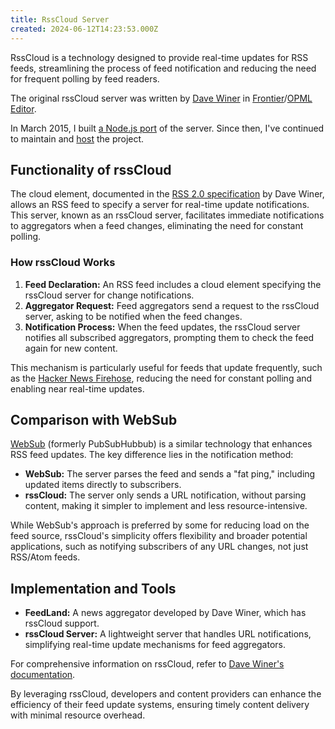 ```yaml
---
title: RssCloud Server
created: 2024-06-12T14:23:53.000Z
---
```

RssCloud is a technology designed to provide real-time updates for RSS feeds, streamlining the process of feed notification and reducing the need for frequent polling by feed readers.

The original rssCloud server was written by [Dave Winer](https://davewiner.com/) in [Frontier](https://en.wikipedia.org/wiki/UserLand_Software#Frontier)/[OPML Editor](https://home.opml.org/).

In March 2015, I built [a Node.js port](https://github.com/rsscloud/rsscloud-server) of the server. Since then, I've continued to maintain and [host](https://rpc.rsscloud.io/) the project.

## Functionality of rssCloud

The cloud element, documented in the [RSS 2.0 specification](https://cyber.harvard.edu/rss/rss.html#ltcloudgtSubelementOfLtchannelgt) by Dave Winer, allows an RSS feed to specify a server for real-time update notifications. This server, known as an rssCloud server, facilitates immediate notifications to aggregators when a feed changes, eliminating the need for constant polling.

### How rssCloud Works

1. **Feed Declaration:** An RSS feed includes a cloud element specifying the rssCloud server for change notifications.
2. **Aggregator Request:** Feed aggregators send a request to the rssCloud server, asking to be notified when the feed changes.
3. **Notification Process:** When the feed updates, the rssCloud server notifies all subscribed aggregators, prompting them to check the feed again for new content.

This mechanism is particularly useful for feeds that update frequently, such as the [Hacker News Firehose](http://hn.geekity.com/), reducing the need for constant polling and enabling near real-time updates.

## Comparison with WebSub

[WebSub](https://en.wikipedia.org/wiki/WebSub) (formerly PubSubHubbub) is a similar technology that enhances RSS feed updates. The key difference lies in the notification method:

- **WebSub:** The server parses the feed and sends a "fat ping," including updated items directly to subscribers.
- **rssCloud:** The server only sends a URL notification, without parsing content, making it simpler to implement and less resource-intensive.

While WebSub's approach is preferred by some for reducing load on the feed source, rssCloud's simplicity offers flexibility and broader potential applications, such as notifying subscribers of any URL changes, not just RSS/Atom feeds.

## Implementation and Tools

- **FeedLand:** A news aggregator developed by Dave Winer, which has rssCloud support.
- **rssCloud Server:** A lightweight server that handles URL notifications, simplifying real-time update mechanisms for feed aggregators.

For comprehensive information on rssCloud, refer to [Dave Winer's documentation](http://rsscloud.co/).

By leveraging rssCloud, developers and content providers can enhance the efficiency of their feed update systems, ensuring timely content delivery with minimal resource overhead.
